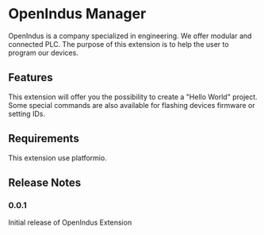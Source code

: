 # OpenIndus Manager

OpenIndus is a company specialized in engineering. We offer modular and connected PLC. The purpose of this extension is to help the user to program our devices.

## Features

This extension will offer you the possibility to create a "Hello World" project. Some special commands are also available for flashing devices firmware or setting IDs.

## Requirements

This extension use platformio.

## Release Notes

### 0.0.1

Initial release of OpenIndus Extension


